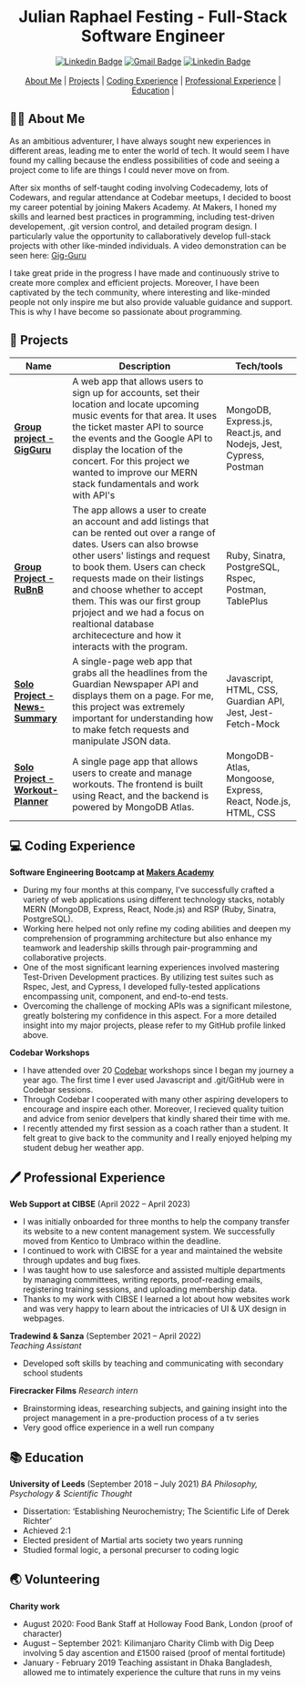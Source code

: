 <div align="center">
  <h1>Julian Raphael Festing - Full-Stack Software Engineer </h1>
  <a href="https://www.linkedin.com/in/julian-r-f"><img src="https://img.shields.io/badge/-LinkedIn-0A66C2?logo=linkedin&style=for-the-badge" alt="Linkedin Badge" /></a>
  <a href="mailto:julfesting@gmail.com"><img src="https://img.shields.io/badge/-gmail-EA4335?logo=gmail&logoColor=white&style=for-the-badge" alt="Gmail Badge" /></a>
  <a href="https://github.com/Raphael40"><img src="https://img.shields.io/badge/-github-181717?logo=github&logoColor=white&style=for-the-badge" alt="Linkedin Badge" /></a>
  <br>
  <br>
  <div>
    <a href="#-about-me">About Me</a> | 
    <a href="#-projects">Projects</a> |
    <a href="#-coding-experience">Coding Experience</a> |
    <a href="#-professional-experience">Professional Experience</a> |
    <a href="#-education">Education</a> |
  </div>
</div>

## 👨‍💻 About Me

As an ambitious adventurer, I have always sought new experiences in different areas, leading me to enter the world of tech. It would seem I have found my calling because the endless possibilities of code and seeing a project come to life are things I could never move on from. 

After six months of self-taught coding involving Codecademy, lots of Codewars, and regular attendance at Codebar meetups, I decided to boost my career potential by joining Makers Academy. At Makers, I honed my skills and learned best practices in programming, including test-driven developement, .git version control, and detailed program design. I particularly value the opportunity to callaboratively develop full-stack projects with other like-minded individuals. A video demonstration can be seen here: [Gig-Guru](https://photos.app.goo.gl/qEGz2Pb425fBRtFN7)

I take great pride in the progress I have made and continuously strive to create more complex and efficient projects. Moreover, I have been captivated by the tech community, where interesting and like-minded people not only inspire me but also provide valuable guidance and support. This is why I have become so passionate about programming.


## 📖 Projects

| Name                         | Description       | Tech/tools        |
| ---------------------------- | ----------------- | ----------------- |
| **[Group project - GigGuru](https://github.com/Raphael40/gig-guru)**           | A web app that allows users to sign up for accounts, set their location and locate upcoming music events for that area. It uses the ticket master API to source the events and the Google API to display the location of the concert. For this project we wanted to improve our MERN stack fundamentals and work with API's | MongoDB, Express.js, React.js, and Nodejs, Jest, Cypress, Postman |
| **[Group Project - RuBnB](https://github.com/Raphael40/RuBnB)** | The app allows a user to create an account and add listings that can be rented out over a range of dates. Users can also browse other users' listings and request to book them. Users can check requests made on their listings and choose whether to accept them. This was our first group prjoject and we had a focus on realtional database architececture and how it interacts with the program. | Ruby, Sinatra, PostgreSQL, Rspec, Postman, TablePlus |
| **[Solo Project - News-Summary](https://github.com/Raphael40/news-summary-challenge)** | A single-page web app that grabs all the headlines from the Guardian Newspaper API and displays them on a page. For me, this project was extremely important for understanding how to make fetch requests and manipulate JSON data. | Javascript, HTML, CSS, Guardian API, Jest, Jest-Fetch-Mock |
| **[Solo Project - Workout-Planner](https://github.com/Raphael40/MERN-stack-workout)** | A single page app that allows users to create and manage workouts. The frontend is built using React, and the backend is powered by MongoDB Atlas. | MongoDB-Atlas, Mongoose, Express, React, Node.js, HTML, CSS |

## 💻 Coding Experience

**Software Engineering Bootcamp at [Makers Academy](https://makers.tech/)**
- During my four months at this company, I've successfully crafted a variety of web applications using different technology stacks, notably MERN (MongoDB, Express, React, Node.js) and RSP (Ruby, Sinatra, PostgreSQL).
- Working here helped not only refine my coding abilities and deepen my comprehension of programming architecture but also enhance my teamwork and leadership skills through pair-programming and collaborative projects.
- One of the most significant learning experiences involved mastering Test-Driven Development practices. By utilizing test suites such as Rspec, Jest, and Cypress, I developed fully-tested applications encompassing unit, component, and end-to-end tests.
- Overcoming the challenge of mocking APIs was a significant milestone, greatly bolstering my confidence in this aspect. For a more detailed insight into my major projects, please refer to my GitHub profile linked above.

**Codebar Workshops**
- I have attended over 20 [Codebar](https://codebar.io/) workshops since I began my journey a year ago. The first time I ever used Javascript and .git/GitHub were in Codebar sessions.
- Through Codebar I cooperated with many other aspiring developers to encourage and inspire each other. Moreover, I recieved quality tuition and advice from senior develpers that kindly shared their time with me.
- I recently attended my first session as a coach rather than a student. It felt great to give back to the community and I really enjoyed helping my student debug her weather app. 

## 🖊️ Professional Experience

**Web Support at CIBSE** (April 2022 – April 2023)
- I was initially onboarded for three months to help the company transfer its website to a new content management system. We successfully moved from Kentico to Umbraco within the deadline. 
-	I continued to work with CIBSE for a year and maintained the website through updates and bug fixes. 
-	I was taught how to use salesforce and assisted multiple departments by managing committees, writing reports, proof-reading emails, registering training sessions, and uploading membership data.
-	Thanks to my work with CIBSE I learned a lot about how websites work and was very happy to learn about the intricacies of UI & UX design in webpages.

**Tradewind & Sanza** (September 2021 – April 2022)  
_Teaching Assistant_
- Developed soft skills by teaching and communicating with secondary school students

**Firecracker Films**
_Research intern_
-	Brainstorming ideas, researching subjects, and gaining insight into the project management in a pre-production process of a tv series 
-	Very good office experience in a well run company

## 📚 Education

**University of Leeds** (September 2018 – July 2021)
_BA Philosophy, Psychology & Scientific Thought_
-	Dissertation: ‘Establishing Neurochemistry; The Scientific Life of Derek Richter’
-	Achieved 2:1
-	Elected president of Martial arts society two years running
-	Studied formal logic, a personal precurser to coding logic

## 🌏 Volunteering

**Charity work**
- August 2020: Food Bank Staff at Holloway Food Bank, London (proof of character)
- August – September 2021: Kilimanjaro Charity Climb with Dig Deep involving 5 day ascention and £1500 raised (proof of mental fortitude)
- January - February 2019 Teaching assistant in Dhaka Bangladesh, allowed me to intimately experience the culture that runs in my veins

